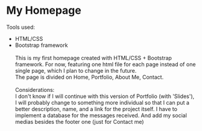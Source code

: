 # My Homepage

Tools used:
  - HTML/CSS
  - Bootstrap framework
<br><br>
This is my first homepage created with HTML/CSS + Bootstrap framework. For now, featuring one html file for each page instead of one single page, which I plan to change in the future.<br>
The page is divided on Home, Portfolio, About Me, Contact.
<br><br>
Considerations:<br>
<Portfolio> I don't know if I will continue with this version of Portfolio (with 'Slides'), I will probably change to something more individual so that I can put a better description, name, and a link for the project itself.
<Contact me> I have to implement a database for the messages received. And add my social medias besides the footer one (just for Contact me)
